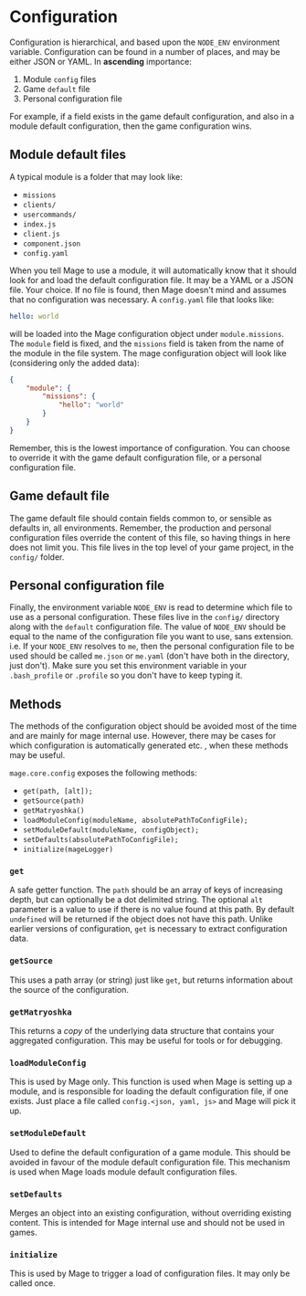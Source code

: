 # Configuration

Configuration is hierarchical, and based upon the `NODE_ENV` environment variable. Configuration
can be found in a number of places, and may be either JSON or YAML. In **ascending** importance:

 1. Module `config` files
 2. Game `default` file
 3. Personal configuration file

For example, if a field exists in the game default configuration, and also in a module default
configuration, then the game configuration wins.

## Module default files

A typical module is a folder that may look like:

 - `missions`
  - `clients/`
  - `usercommands/`
  - `index.js`
  - `client.js`
  - `component.json`
  - `config.yaml`

When you tell Mage to use a module, it will automatically know that it should look for and load the
default configuration file. It may be a YAML or a JSON file. Your choice. If no file is found, then
Mage doesn't mind and assumes that no configuration was necessary. A `config.yaml` file that
looks like:

```yaml
hello: world
```

will be loaded into the Mage configuration object under `module.missions`. The `module` field is
fixed, and the `missions` field is taken from the name of the module in the file system. The mage
configuration object will look like (considering only the added data):

```json
{
    "module": {
        "missions": {
            "hello": "world"
        }
    }
}
```

Remember, this is the lowest importance of configuration. You can choose to override it with the
game default configuration file, or a personal configuration file.

## Game default file

The game default file should contain fields common to, or sensible as defaults in, all
environments. Remember, the production and personal configuration files override the content of
this file, so having things in here does not limit you. This file lives in the top level of your
game project, in the `config/` folder.

## Personal configuration file

Finally, the environment variable `NODE_ENV` is read to determine which file to use as a personal
configuration. These files live in the `config/` directory along with the `default` configuration
file. The value of `NODE_ENV` should be equal to the name of the configuration file you want to
use, sans extension. i.e. If your `NODE_ENV` resolves to `me`, then the personal configuration file
to be used should be called `me.json` or `me.yaml` (don't have both in the directory, just don't).
Make sure you set this environment variable in your `.bash_profile` or `.profile` so you don't have
to keep typing it.

## Methods

The methods of the configuration object should be avoided most of the time and are mainly for mage
internal use. However, there may be cases for which configuration is automatically generated etc.
, when these methods may be useful.

`mage.core.config` exposes the following methods:

 - `get(path, [alt]);`
 - `getSource(path)`
 - `getMatryoshka()`
 - `loadModuleConfig(moduleName, absolutePathToConfigFile);`
 - `setModuleDefault(moduleName, configObject);`
 - `setDefaults(absolutePathToConfigFile);`
 - `initialize(mageLogger)`

### `get`

A safe getter function. The `path` should be an array of keys of increasing depth, but can
optionally be a dot delimited string. The optional `alt` parameter is a value to use if there is
no value found at this path. By default `undefined` will be returned if the object does not have
this path. Unlike earlier versions of configuration, `get` is necessary to extract configuration
data.

### `getSource`

This uses a path array (or string) just like `get`, but returns information about the source of the
configuration.

### `getMatryoshka`

This returns a *copy* of the underlying data structure that contains your aggregated configuration.
This may be useful for tools or for debugging.

### `loadModuleConfig`

This is used by Mage only. This function is used when Mage is setting up a module, and is
responsible for loading the default configuration file, if one exists. Just place a file called
`config.<json, yaml, js>` and Mage will pick it up.

### `setModuleDefault`

Used to define the default configuration of a game module. This should be avoided in favour of the
module default configuration file. This mechanism is used when Mage loads module default
configuration files.

### `setDefaults`

Merges an object into an existing configuration, without overriding existing content. This is
intended for Mage internal use and should not be used in games.

### `initialize`

This is used by Mage to trigger a load of configuration files. It may only be called once.
